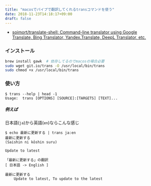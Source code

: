 ```yaml
---
title: "macosでパイプで翻訳してくれるtransコマンドを使う"
date: 2018-11-23T14:18:17+09:00
draft: false
---
```


- [soimort/translate-shell: Command-line translator using Google Translate, Bing Translator, Yandex.Translate, DeepL Translator, etc.](https://github.com/soimort/translate-shell)

### インストール

```bash
brew install gawk  # 依存してるのでmacosの場合必要
sudo wget git.io/trans -O /usr/local/bin/trans
sudo chmod +x /usr/local/bin/trans
```

### 使い方

```
$ trans --help | head -1
Usage:  trans [OPTIONS] [SOURCE]:[TARGETS] [TEXT]...
```

##### 例えば

日本語(`ja`)から英語(`en`)ならこんな感じ

```console
$ echo 最新に更新する | trans ja:en
最新に更新する
(Saishin ni kōshin suru)

Update to latest

「最新に更新する」の翻訳
[ 日本語 -> English ]

最新に更新する
    Update to latest, To update to the latest
```

